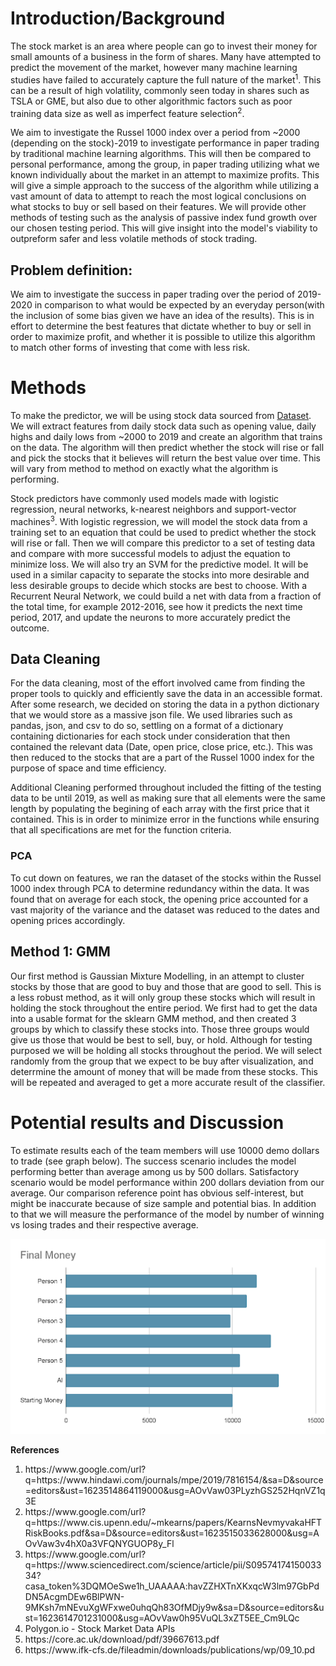 <h1><b>Introduction/Background</b></h1>

The stock market is an area where people can go to invest their money for small amounts of a business in the form of shares. Many have attempted to predict the movement of the market, however many machine learning studies have failed to accurately capture the full nature of the market<sup>1</sup>. This can be a result of high volatility, commonly seen today in shares such as TSLA or GME, but also due to other algorithmic factors such as poor training data size as well as imperfect feature selection<sup>2</sup>. 

We aim to investigate the Russel 1000 index over a period from ~2000 (depending on the stock)-2019 to investigate performance in paper trading by traditional machine learning algorithms. This will then be compared to personal performance, among the group, in paper trading utilizing what we known individually about the market in an attempt to maximize profits. This will give a simple approach to the success of the algorithm while utilizing a vast amount of data to attempt to reach the most logical conclusions on what stocks to buy or sell based on their features. We will provide other methods of testing such as the analysis of passive index fund growth over our chosen testing period. This will give insight into the model's viability to outpreform safer and less volatile methods of stock trading.

<h2><b>Problem definition:</b></h2>

We aim to investigate the success in paper trading over the period of 2019-2020 in comparison to what would be expected by an everyday person(with the inclusion of some bias given we have an idea of the results). This is in effort to determine the best features that dictate whether to buy or sell in order to maximize profit, and whether it is possible to utilize this algorithm to match other forms of investing that come with less risk. 

<h1><b>Methods</b></h1>

To make the predictor, we will be using stock data sourced from <a href ='https://www.kaggle.com/jacksoncrow/stock-market-dataset'>Dataset</a>. We will extract features from daily stock data such as opening value, daily highs and daily lows from ~2000 to 2019 and create an algorithm that trains on the data. The algorithm will then predict whether the stock will rise or fall and pick the stocks that it believes will return the best value over time. This will vary from method to method on exactly what the algorithm is performing.

Stock predictors have commonly used models made with logistic regression, neural networks, k-nearest neighbors and support-vector machines<sup>3</sup>. With logistic regression, we will model the stock data from a training set to an equation that could be used to predict whether the stock will rise or fall. Then we will compare this predictor to a set of testing data and compare with more successful models to adjust the equation to minimize loss.
We will also try an SVM for the predictive model. It will be used in a similar capacity to separate the stocks into more desirable and less desirable groups to decide which stocks are best to choose. 
With a Recurrent Neural Network, we could build a net with data from a fraction of the total time, for example 2012-2016, see how it predicts the next time period, 2017, and update the neurons to more accurately predict the outcome.


<h2><b>Data Cleaning</b></h2>
For the data cleaning, most of the effort involved came from finding the proper tools to quickly and efficiently save the data in an accessible format. After some research, we decided on storing the data in a python dictionary that we would store as a massive json file. We used libraries such as pandas, json, and csv to do so, settling on a format of a dictionary containing dictionaries for each stock under consideration that then contained the relevant data (Date, open price, close price, etc.). This was then reduced to the stocks that are a part of the Russel 1000 index for the purpose of space and time efficiency. 


Additional Cleaning performed throughout included the fitting of the testing data to be until 2019, as well as making sure that all elements were the same length by populating the begining of each array with the first price that it contained. This is in order to minimize error in the functions while ensuring that all specifications are met for the function criteria.

<h3>PCA</h3>
To cut down on features, we ran the dataset of the stocks within the Russel 1000 index through PCA to determine redundancy within the data. It was found that on average for each stock, the opening price accounted for a vast majority of the variance and the dataset was reduced to the dates and opening prices accordingly.

<h2><b>Method 1: GMM</b></h2>

Our first method is Gaussian Mixture Modelling, in an attempt to cluster stocks by those that are good to buy and those that are good to sell. This is a less robust method, as it will only group these stocks which will result in holding the stock throughout the entire period. We first had to get the data into a usable format for the sklearn GMM method, and then created 3 groups by which to classify these stocks into. Those three groups would give us those that would be best to sell, buy, or hold. Although for testing purposed we will be holding all stocks throughout the period. We will select randomly from the group that we expect to be buy after visualization, and deterrmine the amount of money that will be made from these stocks. This will be repeated and averaged to get a more accurate result of the classifier. 



<h1><b>Potential results and Discussion</b></h1>

To estimate results each of the team members will use 10000 demo dollars to trade (see graph below). The success scenario includes the model performing better than average among us by 500 dollars. Satisfactory scenario would be model performance within 200 dollars deviation from our average. Our comparison reference point has obvious self-interest, but might be inaccurate because of size sample and potential bias. In addition to that we will measure the performance of the model by number of winning vs losing trades and their respective average. 

![](/images/money.jpg)


<b>References</b>
<ol>
<li>https://www.google.com/url?q=https://www.hindawi.com/journals/mpe/2019/7816154/&sa=D&source=editors&ust=1623514864119000&usg=AOvVaw03PLyzhGS252HqnVZ1q3E</li>
<li>https://www.google.com/url?q=https://www.cis.upenn.edu/~mkearns/papers/KearnsNevmyvakaHFTRiskBooks.pdf&sa=D&source=editors&ust=1623515033628000&usg=AOvVaw3v4hX0a3VFQNYGUOP8y_Fl</li>
<li>https://www.google.com/url?q=https://www.sciencedirect.com/science/article/pii/S0957417415003334?casa_token%3DQMOeSwe1h_UAAAAA:havZZHXTnXKxqcW3lm97GbPdDN5AcgmDEw6BlPWN-9MKsh7mNEvuXgWFxwe0uhqQh83OfMDjy9w&sa=D&source=editors&ust=1623614701231000&usg=AOvVaw0h95VuQL3xZT5EE_Cm9LQc</li>
<li>Polygon.io - Stock Market Data APIs</li>
  <li>https://core.ac.uk/download/pdf/39667613.pdf</li>
  <li>https://www.ifk-cfs.de/fileadmin/downloads/publications/wp/09_10.pd</li>
  </ol>

